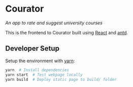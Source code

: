 # Courator

*An app to rate and suggest university courses*

This is the frontend to Courator built using [React](https://reactjs.org/)
and [antd](https://ant.design/).

## Developer Setup

Setup the environment with [yarn](https://yarnpkg.com/):

```bash
yarn  # Install dependencies
yarn start  # Test webpage locally
yarn build  # Deploy static page to build/ folder
```
